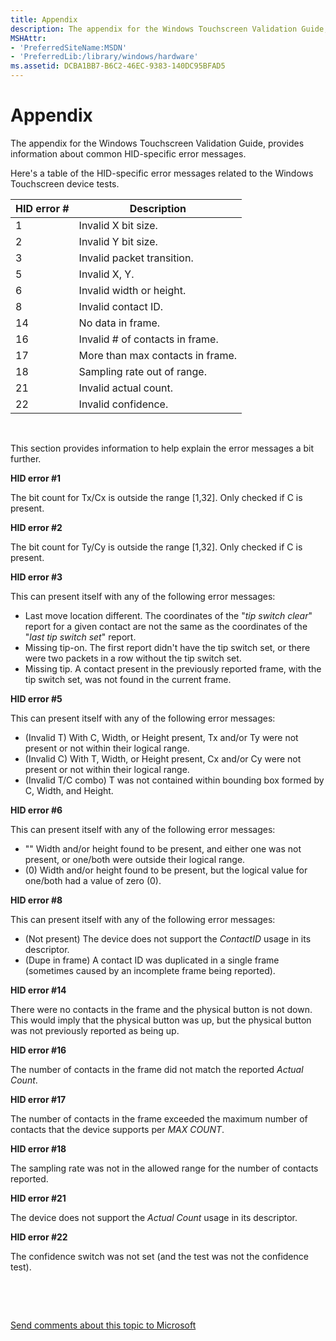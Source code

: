 ```yaml
---
title: Appendix
description: The appendix for the Windows Touchscreen Validation Guide, provides information about common HID-specific error messages.
MSHAttr:
- 'PreferredSiteName:MSDN'
- 'PreferredLib:/library/windows/hardware'
ms.assetid: DCBA1BB7-B6C2-46EC-9383-140DC95BFAD5
---
```


# Appendix


The appendix for the Windows Touchscreen Validation Guide, provides information about common HID-specific error messages.

Here's a table of the HID-specific error messages related to the Windows Touchscreen device tests.

| HID error \# | Description                      |
|--------------|----------------------------------|
| 1            | Invalid X bit size.              |
| 2            | Invalid Y bit size.              |
| 3            | Invalid packet transition.       |
| 5            | Invalid X, Y.                    |
| 6            | Invalid width or height.         |
| 8            | Invalid contact ID.              |
| 14           | No data in frame.                |
| 16           | Invalid \# of contacts in frame. |
| 17           | More than max contacts in frame. |
| 18           | Sampling rate out of range.      |
| 21           | Invalid actual count.            |
| 22           | Invalid confidence.              |

 

This section provides information to help explain the error messages a bit further.

**HID error \#1**

The bit count for Tx/Cx is outside the range \[1,32\]. Only checked if C is present.

**HID error \#2**

The bit count for Ty/Cy is outside the range \[1,32\]. Only checked if C is present.

**HID error \#3**

This can present itself with any of the following error messages:

-   Last move location different.
    The coordinates of the "*tip switch clear*" report for a given contact are not the same as the coordinates of the "*last tip switch set*" report.
-   Missing tip-on.
    The first report didn't have the tip switch set, or there were two packets in a row without the tip switch set.
-   Missing tip.
    A contact present in the previously reported frame, with the tip switch set, was not found in the current frame.

**HID error \#5**

This can present itself with any of the following error messages:

-   (Invalid T)
    With C, Width, or Height present, Tx and/or Ty were not present or not within their logical range.
-   (Invalid C)
    With T, Width, or Height present, Cx and/or Cy were not present or not within their logical range.
-   (Invalid T/C combo)
    T was not contained within bounding box formed by C, Width, and Height.

**HID error \#6**

This can present itself with any of the following error messages:

-   ""
    Width and/or height found to be present, and either one was not present, or one/both were outside their logical range.
-   (0)
    Width and/or height found to be present, but the logical value for one/both had a value of zero (0).

**HID error \#8**

This can present itself with any of the following error messages:

-   (Not present)
    The device does not support the *ContactID* usage in its descriptor.
-   (Dupe in frame)
    A contact ID was duplicated in a single frame (sometimes caused by an incomplete frame being reported).

**HID error \#14**

There were no contacts in the frame and the physical button is not down. This would imply that the physical button was up, but the physical button was not previously reported as being up.

**HID error \#16**

The number of contacts in the frame did not match the reported *Actual Count*.

**HID error \#17**

The number of contacts in the frame exceeded the maximum number of contacts that the device supports per *MAX COUNT*.

**HID error \#18**

The sampling rate was not in the allowed range for the number of contacts reported.

**HID error \#21**

The device does not support the *Actual Count* usage in its descriptor.

**HID error \#22**

The confidence switch was not set (and the test was not the confidence test).

 

 

[Send comments about this topic to Microsoft](mailto:wsddocfb@microsoft.com?subject=Documentation%20feedback%20%5Bp_WEG_Hardware\p_weg_hardware%5D:%20Appendix%20%20RELEASE:%20%2811/28/2016%29&body=%0A%0APRIVACY%20STATEMENT%0A%0AWe%20use%20your%20feedback%20to%20improve%20the%20documentation.%20We%20don't%20use%20your%20email%20address%20for%20any%20other%20purpose,%20and%20we'll%20remove%20your%20email%20address%20from%20our%20system%20after%20the%20issue%20that%20you're%20reporting%20is%20fixed.%20While%20we're%20working%20to%20fix%20this%20issue,%20we%20might%20send%20you%20an%20email%20message%20to%20ask%20for%20more%20info.%20Later,%20we%20might%20also%20send%20you%20an%20email%20message%20to%20let%20you%20know%20that%20we've%20addressed%20your%20feedback.%0A%0AFor%20more%20info%20about%20Microsoft's%20privacy%20policy,%20see%20http://privacy.microsoft.com/default.aspx. "Send comments about this topic to Microsoft")




